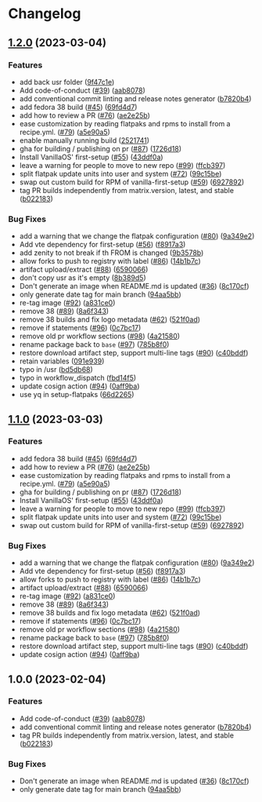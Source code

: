 # Changelog

## [1.2.0](https://github.com/ublue-os/startingpoint/compare/v1.1.0...v1.2.0) (2023-03-04)


### Features

* add back usr folder ([9f47c1e](https://github.com/ublue-os/startingpoint/commit/9f47c1eddfc00779de2fc4c07bb6816bda9adf76))
* Add code-of-conduct ([#39](https://github.com/ublue-os/startingpoint/issues/39)) ([aab8078](https://github.com/ublue-os/startingpoint/commit/aab8078cfdc7d2354e057a0ca4771d3a53d2df4c))
* add conventional commit linting and release notes generator ([b7820b4](https://github.com/ublue-os/startingpoint/commit/b7820b4ba312ca939d0dc977ed9f6a08d135324b))
* add fedora 38 build ([#45](https://github.com/ublue-os/startingpoint/issues/45)) ([69fd4d7](https://github.com/ublue-os/startingpoint/commit/69fd4d7a57c5ce39331e47e8dedeb2a2f643190f))
* add how to review a PR ([#76](https://github.com/ublue-os/startingpoint/issues/76)) ([ae2e25b](https://github.com/ublue-os/startingpoint/commit/ae2e25b92f5ebebed2fcaad53ecfab651a639d12))
* ease customization by reading flatpaks and rpms to install from a recipe.yml. ([#79](https://github.com/ublue-os/startingpoint/issues/79)) ([a5e90a5](https://github.com/ublue-os/startingpoint/commit/a5e90a588f58a938405bf513d1032955be34028e))
* enable manually running build ([2521741](https://github.com/ublue-os/startingpoint/commit/2521741049e25b13c3865225be26c3d63aa84a21))
* gha for building / publishing on pr ([#87](https://github.com/ublue-os/startingpoint/issues/87)) ([1726d18](https://github.com/ublue-os/startingpoint/commit/1726d182ee95ce5eb13f47212799a68b63c5aefc))
* Install VanillaOS' first-setup ([#55](https://github.com/ublue-os/startingpoint/issues/55)) ([43ddf0a](https://github.com/ublue-os/startingpoint/commit/43ddf0a123911f9dedc3a76dcfc314a7cb37e871))
* leave a warning for people to move to new repo ([#99](https://github.com/ublue-os/startingpoint/issues/99)) ([ffcb397](https://github.com/ublue-os/startingpoint/commit/ffcb3973bd540d679ab033ed94de6336b903e7dd))
* split flatpak update units into user and system ([#72](https://github.com/ublue-os/startingpoint/issues/72)) ([99c15be](https://github.com/ublue-os/startingpoint/commit/99c15be6f012cb590891c5ef16b2613dc538d144))
* swap out custom build for RPM of vanilla-first-setup ([#59](https://github.com/ublue-os/startingpoint/issues/59)) ([6927892](https://github.com/ublue-os/startingpoint/commit/6927892581dadf8f31419a0d9b070bb7268513ba))
* tag PR builds independently from matrix.version, latest, and stable ([b022183](https://github.com/ublue-os/startingpoint/commit/b02218386235e6d40a11a48b5b1171e9acf8d1eb))


### Bug Fixes

* add a warning that we change the flatpak configuration ([#80](https://github.com/ublue-os/startingpoint/issues/80)) ([9a349e2](https://github.com/ublue-os/startingpoint/commit/9a349e2625791b90c11f640938060344ec3e4bd5))
* Add vte dependency for first-setup ([#56](https://github.com/ublue-os/startingpoint/issues/56)) ([f8917a3](https://github.com/ublue-os/startingpoint/commit/f8917a3258196f85b8e3805f5ebcb1c9c0db06a7))
* add zenity to not break if th FROM is changed ([9b3578b](https://github.com/ublue-os/startingpoint/commit/9b3578b2175d4ad2427736ff7a7e3bc962ea35f0))
* allow forks to push to registry with label ([#86](https://github.com/ublue-os/startingpoint/issues/86)) ([14b1b7c](https://github.com/ublue-os/startingpoint/commit/14b1b7cb044ec616817aa30075609469dcb9986b))
* artifact upload/extract ([#88](https://github.com/ublue-os/startingpoint/issues/88)) ([6590066](https://github.com/ublue-os/startingpoint/commit/6590066ebcf72d6c4a56730dd682088db17d7df0))
* don't copy usr as it's empty ([8b389d5](https://github.com/ublue-os/startingpoint/commit/8b389d5f049c6e9c74c9a742edf798d52beaab28))
* Don't generate an image when README.md is updated ([#36](https://github.com/ublue-os/startingpoint/issues/36)) ([8c170cf](https://github.com/ublue-os/startingpoint/commit/8c170cfe89dd306eec0940f4dc50ed245c94bc2b))
* only generate date tag for main branch ([94aa5bb](https://github.com/ublue-os/startingpoint/commit/94aa5bb8df2aac0985d4c9422b19b0c03a3f25b0))
* re-tag image ([#92](https://github.com/ublue-os/startingpoint/issues/92)) ([a831ce0](https://github.com/ublue-os/startingpoint/commit/a831ce00df84d94e2bdb48013f650bcbb5b39568))
* remove 38 ([#89](https://github.com/ublue-os/startingpoint/issues/89)) ([8a6f343](https://github.com/ublue-os/startingpoint/commit/8a6f3433ad45b0f9f3da974a691001c02f498fb1))
* remove 38 builds and fix logo metadata ([#62](https://github.com/ublue-os/startingpoint/issues/62)) ([521f0ad](https://github.com/ublue-os/startingpoint/commit/521f0adcda598a1bf494d969df375f0c0a03a10c))
* remove if statements ([#96](https://github.com/ublue-os/startingpoint/issues/96)) ([0c7bc17](https://github.com/ublue-os/startingpoint/commit/0c7bc17666ae038a0504d24a0e683f724c734527))
* remove old pr workflow sections ([#98](https://github.com/ublue-os/startingpoint/issues/98)) ([4a21580](https://github.com/ublue-os/startingpoint/commit/4a21580f4e4d40692449bae61a75a555e8569be1))
* rename package back to `base` ([#97](https://github.com/ublue-os/startingpoint/issues/97)) ([785b8f0](https://github.com/ublue-os/startingpoint/commit/785b8f0d8adb8513bbe94b8918bfc0033ee0ca45))
* restore download artifact step, support multi-line tags ([#90](https://github.com/ublue-os/startingpoint/issues/90)) ([c40bddf](https://github.com/ublue-os/startingpoint/commit/c40bddfdf39a61545700ecb8123a02abd24a4f8f))
* retain variables ([091e939](https://github.com/ublue-os/startingpoint/commit/091e9396f2929bee6a3cf1606439377f75f13a92))
* typo in /usr ([bd5db68](https://github.com/ublue-os/startingpoint/commit/bd5db68387150ee04afc348bfdfd42afdc4db167))
* typo in workflow_dispatch ([fbd14f5](https://github.com/ublue-os/startingpoint/commit/fbd14f502f6c2ceaeb02f6b7ddab246b7a507171))
* update cosign action ([#94](https://github.com/ublue-os/startingpoint/issues/94)) ([0aff9ba](https://github.com/ublue-os/startingpoint/commit/0aff9bac374c3494f57a360fd4426afe705bfee9))
* use yq in setup-flatpaks ([66d2265](https://github.com/ublue-os/startingpoint/commit/66d22650f02cb4c551675614168b44eb89cb8345))

## [1.1.0](https://github.com/ublue-os/base/compare/v1.0.0...v1.1.0) (2023-03-03)


### Features

* add fedora 38 build ([#45](https://github.com/ublue-os/base/issues/45)) ([69fd4d7](https://github.com/ublue-os/base/commit/69fd4d7a57c5ce39331e47e8dedeb2a2f643190f))
* add how to review a PR ([#76](https://github.com/ublue-os/base/issues/76)) ([ae2e25b](https://github.com/ublue-os/base/commit/ae2e25b92f5ebebed2fcaad53ecfab651a639d12))
* ease customization by reading flatpaks and rpms to install from a recipe.yml. ([#79](https://github.com/ublue-os/base/issues/79)) ([a5e90a5](https://github.com/ublue-os/base/commit/a5e90a588f58a938405bf513d1032955be34028e))
* gha for building / publishing on pr ([#87](https://github.com/ublue-os/base/issues/87)) ([1726d18](https://github.com/ublue-os/base/commit/1726d182ee95ce5eb13f47212799a68b63c5aefc))
* Install VanillaOS' first-setup ([#55](https://github.com/ublue-os/base/issues/55)) ([43ddf0a](https://github.com/ublue-os/base/commit/43ddf0a123911f9dedc3a76dcfc314a7cb37e871))
* leave a warning for people to move to new repo ([#99](https://github.com/ublue-os/base/issues/99)) ([ffcb397](https://github.com/ublue-os/base/commit/ffcb3973bd540d679ab033ed94de6336b903e7dd))
* split flatpak update units into user and system ([#72](https://github.com/ublue-os/base/issues/72)) ([99c15be](https://github.com/ublue-os/base/commit/99c15be6f012cb590891c5ef16b2613dc538d144))
* swap out custom build for RPM of vanilla-first-setup ([#59](https://github.com/ublue-os/base/issues/59)) ([6927892](https://github.com/ublue-os/base/commit/6927892581dadf8f31419a0d9b070bb7268513ba))


### Bug Fixes

* add a warning that we change the flatpak configuration ([#80](https://github.com/ublue-os/base/issues/80)) ([9a349e2](https://github.com/ublue-os/base/commit/9a349e2625791b90c11f640938060344ec3e4bd5))
* Add vte dependency for first-setup ([#56](https://github.com/ublue-os/base/issues/56)) ([f8917a3](https://github.com/ublue-os/base/commit/f8917a3258196f85b8e3805f5ebcb1c9c0db06a7))
* allow forks to push to registry with label ([#86](https://github.com/ublue-os/base/issues/86)) ([14b1b7c](https://github.com/ublue-os/base/commit/14b1b7cb044ec616817aa30075609469dcb9986b))
* artifact upload/extract ([#88](https://github.com/ublue-os/base/issues/88)) ([6590066](https://github.com/ublue-os/base/commit/6590066ebcf72d6c4a56730dd682088db17d7df0))
* re-tag image ([#92](https://github.com/ublue-os/base/issues/92)) ([a831ce0](https://github.com/ublue-os/base/commit/a831ce00df84d94e2bdb48013f650bcbb5b39568))
* remove 38 ([#89](https://github.com/ublue-os/base/issues/89)) ([8a6f343](https://github.com/ublue-os/base/commit/8a6f3433ad45b0f9f3da974a691001c02f498fb1))
* remove 38 builds and fix logo metadata ([#62](https://github.com/ublue-os/base/issues/62)) ([521f0ad](https://github.com/ublue-os/base/commit/521f0adcda598a1bf494d969df375f0c0a03a10c))
* remove if statements ([#96](https://github.com/ublue-os/base/issues/96)) ([0c7bc17](https://github.com/ublue-os/base/commit/0c7bc17666ae038a0504d24a0e683f724c734527))
* remove old pr workflow sections ([#98](https://github.com/ublue-os/base/issues/98)) ([4a21580](https://github.com/ublue-os/base/commit/4a21580f4e4d40692449bae61a75a555e8569be1))
* rename package back to `base` ([#97](https://github.com/ublue-os/base/issues/97)) ([785b8f0](https://github.com/ublue-os/base/commit/785b8f0d8adb8513bbe94b8918bfc0033ee0ca45))
* restore download artifact step, support multi-line tags ([#90](https://github.com/ublue-os/base/issues/90)) ([c40bddf](https://github.com/ublue-os/base/commit/c40bddfdf39a61545700ecb8123a02abd24a4f8f))
* update cosign action ([#94](https://github.com/ublue-os/base/issues/94)) ([0aff9ba](https://github.com/ublue-os/base/commit/0aff9bac374c3494f57a360fd4426afe705bfee9))

## 1.0.0 (2023-02-04)


### Features

* Add code-of-conduct ([#39](https://github.com/ublue-os/base/issues/39)) ([aab8078](https://github.com/ublue-os/base/commit/aab8078cfdc7d2354e057a0ca4771d3a53d2df4c))
* add conventional commit linting and release notes generator ([b7820b4](https://github.com/ublue-os/base/commit/b7820b4ba312ca939d0dc977ed9f6a08d135324b))
* tag PR builds independently from matrix.version, latest, and stable ([b022183](https://github.com/ublue-os/base/commit/b02218386235e6d40a11a48b5b1171e9acf8d1eb))


### Bug Fixes

* Don't generate an image when README.md is updated ([#36](https://github.com/ublue-os/base/issues/36)) ([8c170cf](https://github.com/ublue-os/base/commit/8c170cfe89dd306eec0940f4dc50ed245c94bc2b))
* only generate date tag for main branch ([94aa5bb](https://github.com/ublue-os/base/commit/94aa5bb8df2aac0985d4c9422b19b0c03a3f25b0))
